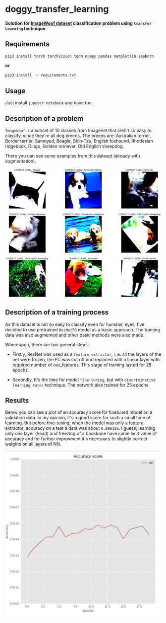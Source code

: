 # doggy_transfer_learning
#### Solution for [ImageWoof dataset](https://github.com/fastai/imagenette) classification problem using `transfer Learning` technique.

## Requirements

```bash
pip3 install torch torchvision tqdm numpy pandas matplotlib seaborn
```
**or**

```bash
pip3 install -r requirements.txt
```

## Usage
Just install `jupyter notebook` and have fun.

## Description of a problem
`Imagewoof` is a subset of 10 classes from Imagenet that aren't so easy to classify, since they're all dog breeds. The breeds are: Australian terrier, Border terrier, Samoyed, Beagle, Shih-Tzu, English foxhound, Rhodesian ridgeback, Dingo, Golden retriever, Old English sheepdog.

There you can see some examples from this dataset (already with augmentation).


![data](static/data.png)

## Description of a training process
As this dataset is not so easy to classify even for humans' eyes, I've decided to use pretrained `ResNet50` model as a basic approach. The training data was also augmented and other basic methods were also made.

Whereupon, there are two general steps:
- Firstly, ResNet was used as a `feature extractor`, i. e. all the layers of the net were frozen, the FC was cut off and replaced with a linear layer with required number of out_features. This stage of training lasted for 25 epochs.

- Secondly, It's the time for model `fine-tuning`, but with `discriminative learning rates` technique. The network also trained for 25 epochs.

## Results
Below you can see a plot of an accuracy score for finetuned model on a validation data. In my opinion, it's a good score for such a small time of learning.
But before fine-tuning, when the model was only a feature extractor, accuracy on a test a data was about `0.896156`. I guess, learning only one layer (head) and freezing of a backbone have some limit value of accuracy and for further improvment it's necessary to slightly correct weights on all layers of NN.

![accuracy](static/accuracy.png)
